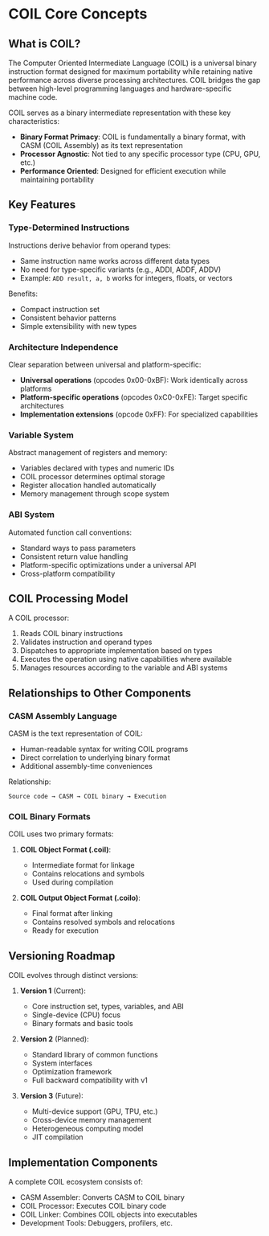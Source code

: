 # COIL Core Concepts

## What is COIL?

The Computer Oriented Intermediate Language (COIL) is a universal binary instruction format designed for maximum portability while retaining native performance across diverse processing architectures. COIL bridges the gap between high-level programming languages and hardware-specific machine code.

COIL serves as a binary intermediate representation with these key characteristics:
- **Binary Format Primacy**: COIL is fundamentally a binary format, with CASM (COIL Assembly) as its text representation
- **Processor Agnostic**: Not tied to any specific processor type (CPU, GPU, etc.)
- **Performance Oriented**: Designed for efficient execution while maintaining portability

## Key Features

### Type-Determined Instructions

Instructions derive behavior from operand types:
- Same instruction name works across different data types
- No need for type-specific variants (e.g., ADDI, ADDF, ADDV)
- Example: `ADD result, a, b` works for integers, floats, or vectors

Benefits:
- Compact instruction set
- Consistent behavior patterns
- Simple extensibility with new types

### Architecture Independence

Clear separation between universal and platform-specific:
- **Universal operations** (opcodes 0x00-0xBF): Work identically across platforms
- **Platform-specific operations** (opcodes 0xC0-0xFE): Target specific architectures
- **Implementation extensions** (opcode 0xFF): For specialized capabilities

### Variable System

Abstract management of registers and memory:
- Variables declared with types and numeric IDs
- COIL processor determines optimal storage
- Register allocation handled automatically
- Memory management through scope system

### ABI System

Automated function call conventions:
- Standard ways to pass parameters
- Consistent return value handling
- Platform-specific optimizations under a universal API
- Cross-platform compatibility

## COIL Processing Model

A COIL processor:
1. Reads COIL binary instructions
2. Validates instruction and operand types
3. Dispatches to appropriate implementation based on types
4. Executes the operation using native capabilities where available
5. Manages resources according to the variable and ABI systems

## Relationships to Other Components

### CASM Assembly Language

CASM is the text representation of COIL:
- Human-readable syntax for writing COIL programs
- Direct correlation to underlying binary format
- Additional assembly-time conveniences

Relationship:
```
Source code → CASM → COIL binary → Execution
```

### COIL Binary Formats

COIL uses two primary formats:

1. **COIL Object Format (.coil)**:
   - Intermediate format for linkage
   - Contains relocations and symbols
   - Used during compilation

2. **COIL Output Object Format (.coilo)**:
   - Final format after linking
   - Contains resolved symbols and relocations
   - Ready for execution

## Versioning Roadmap

COIL evolves through distinct versions:

1. **Version 1** (Current): 
   - Core instruction set, types, variables, and ABI
   - Single-device (CPU) focus
   - Binary formats and basic tools

2. **Version 2** (Planned):
   - Standard library of common functions
   - System interfaces
   - Optimization framework
   - Full backward compatibility with v1

3. **Version 3** (Future):
   - Multi-device support (GPU, TPU, etc.)
   - Cross-device memory management
   - Heterogeneous computing model
   - JIT compilation

## Implementation Components

A complete COIL ecosystem consists of:
- CASM Assembler: Converts CASM to COIL binary
- COIL Processor: Executes COIL binary code
- COIL Linker: Combines COIL objects into executables
- Development Tools: Debuggers, profilers, etc.